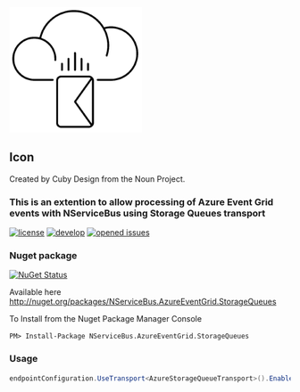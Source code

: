 ![Icon](https://github.com/SeanFeldman/NServiceBus.AzureEventGrid.StorageQueues/blob/develop/images/project-icon.png)

## Icon

Created by Cuby Design from the Noun Project.


### This is an extention to allow processing of Azure Event Grid events with NServiceBus using Storage Queues transport

[![license](https://img.shields.io/github/license/mashape/apistatus.svg)](https://github.com/SeanFeldman/NServiceBus.AzureEventGrid.StorageQueues/blob/develop/LICENSE)
[![develop](https://img.shields.io/appveyor/ci/seanfeldman/NServiceBus.AzureEventGrid.StorageQueues/develop.svg?style=flat-square&branch=develop)](https://ci.appveyor.com/project/seanfeldman/NServiceBus.AzureEventGrid.StorageQueues)
[![opened issues](https://img.shields.io/github/issues-raw/badges/shields/website.svg)](https://github.com/SeanFeldman/NServiceBus.AzureEventGrid.StorageQueues/issues)

### Nuget package

[![NuGet Status](https://buildstats.info/nuget/NServiceBus.AzureEventGrid.StorageQueues?includePreReleases=true)](https://www.nuget.org/packages/NServiceBus.AzureEventGrid.StorageQueues/)

Available here http://nuget.org/packages/NServiceBus.AzureEventGrid.StorageQueues

To Install from the Nuget Package Manager Console 
    
    PM> Install-Package NServiceBus.AzureEventGrid.StorageQueues
    
### Usage

```c#
endpointConfiguration.UseTransport<AzureStorageQueueTransport>().EnableSupportForEventGridEvents();
```
